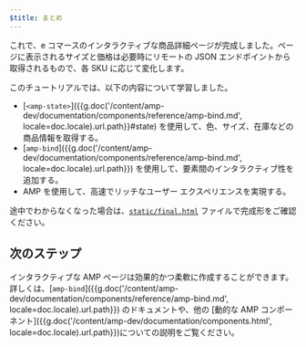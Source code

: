 ```yaml
---
$title: まとめ
---
```


これで、e コマースのインタラクティブな商品詳細ページが完成しました。ページに表示されるサイズと価格は必要時にリモートの JSON エンドポイントから取得されるもので、各 SKU に応じて変化します。

このチュートリアルでは、以下の内容について学習しました。

- [`<amp-state>`]({{g.doc('/content/amp-dev/documentation/components/reference/amp-bind.md', locale=doc.locale).url.path}}#state) を使用して、色、サイズ、在庫などの商品情報を取得する。
- [`amp-bind`]({{g.doc('/content/amp-dev/documentation/components/reference/amp-bind.md', locale=doc.locale).url.path}}) を使用して、要素間のインタラクティブ性を追加する。
- AMP を使用して、高速でリッチなユーザー エクスペリエンスを実現する。

途中でわからなくなった場合は、[`static/final.html`](https://github.com/googlecodelabs/advanced-interactivity-in-amp/blob/master/static/final.html) ファイルで完成形をご確認ください。

## 次のステップ

インタラクティブな AMP ページは効果的かつ柔軟に作成することができます。詳しくは、[`amp-bind`]({{g.doc('/content/amp-dev/documentation/components/reference/amp-bind.md', locale=doc.locale).url.path}}) のドキュメントや、他の [動的な AMP コンポーネント]({{g.doc('/content/amp-dev/documentation/components.html', locale=doc.locale).url.path}})についての説明をご覧ください。
